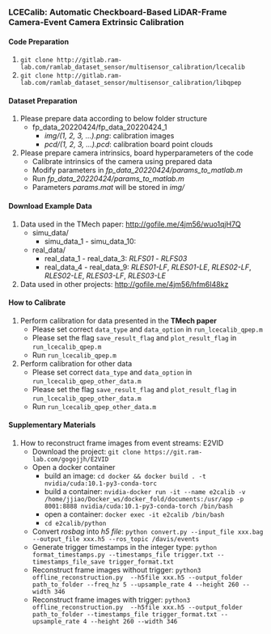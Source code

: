 ### LCECalib: Automatic Checkboard-Based LiDAR-Frame Camera-Event Camera Extrinsic Calibration

#### Code Preparation
1. ```git clone http://gitlab.ram-lab.com/ramlab_dataset_sensor/multisensor_calibration/lcecalib```
2. ```git clone http://gitlab.ram-lab.com/ramlab_dataset_sensor/multisensor_calibration/libqpep```

#### Dataset Preparation
1. Please prepare data according to below folder structure
   * fp_data_20220424/fp_data_20220424_1
     * *img/(1, 2, 3, ...).png*: calibration images
     * *pcd/(1, 2, 3, ...).pcd*: calibration board point clouds 
2. Please prepare camera intrinsics, board hyperparameters of the code
   * Calibrate intrinsics of the camera using prepared data
   * Modify parameters in *fp_data_20220424/params_to_matlab.m*
   * Run *fp_data_20220424/params_to_matlab.m*
   * Parameters *params.mat* will be stored in *img/*

#### Download Example Data
1. Data used in the TMech paper: http://gofile.me/4jm56/wuo1qjH7Q
   * simu_data/
     * simu_data_1 - simu_data_10: 
   * real_data/
     * real_data_1 - real_data_3: *RLFS01* - *RLFS03*
     * real_data_4 - real_data_9: *RLES01-LF*, *RLES01-LE*, *RLES02-LF*, *RLES02-LE*, *RLES03-LF*, *RLES03-LE*
2. Data used in other projects: http://gofile.me/4jm56/hfm6I48kz

#### How to Calibrate
1. Perform calibration for data presented in the **TMech paper**
   * Please set correct ```data_type``` and ```data_option``` in ```run_lcecalib_qpep.m```
   * Please set the flag ```save_result_flag``` and ```plot_result_flag``` in ```run_lcecalib_qpep.m```
   * Run ```run_lcecalib_qpep.m```
2. Perform calibration for other data
   * Please set correct ```data_type``` and ```data_option``` in ```run_lcecalib_qpep_other_data.m```
   * Please set the flag ```save_result_flag``` and ```plot_result_flag``` in ```run_lcecalib_qpep_other_data.m```
   * Run ```run_lcecalib_qpep_other_data.m```

#### Supplementary Materials

1. How to reconstruct frame images from event streams: E2VID
   * Download the project: ```git clone https://git.ram-lab.com/gogojjh/E2VID```
   * Open a docker container
     * build an image: ```cd docker && docker build . -t nvidia/cuda:10.1-py3-conda-torc```
     * build a container: ```nvidia-docker run -it --name e2calib -v /home/jjiao/Docker_ws/docker_fold/documents:/usr/app -p 8001:8888 nvidia/cuda:10.1-py3-conda-torch /bin/bash```
     * open a container: ```docker exec -it e2calib /bin/bash```
     * ```cd e2calib/python```
   * Convert *rosbag* into *h5 file*: ```python convert.py --input_file xxx.bag --output_file xxx.h5 --ros_topic /davis/events```
   * Generate trigger timestamps in the integer type: ```python format_timestamps.py --timestamps_file trigger.txt --timestamps_file_save trigger_format.txt```
   * Reconstruct frame images without trigger: ```python3 offline_reconstruction.py  --h5file xxx.h5 --output_folder path_to_folder --freq_hz 5 --upsample_rate 4 --height 260 --width 346```
   * Reconstruct frame images with trigger: ```python3 offline_reconstruction.py  --h5file xxx.h5 --output_folder path_to_folder --timestamps_file trigger_format.txt --upsample_rate 4 --height 260 --width 346```
<!-- 2. How to extract rectangles from timesurface maps and checkerboard points from point clouds
   * Download the project: ```git clone https://git.ram-lab.com/gogojjh/udi_utils```
   * Build the project: ```catkin build udi_utils_calibration```
   * Run the *roslaunch* file: ```roslaunch udi_utils_calibration calib_hkust_lab.launch calib_status:=false```
   * Run the bag: ```rosbag play xxx.bag --clock -r 1.0```
   * Results are saved to ```workspace/calib_data/calib_data_real/pre_calib``` -->

